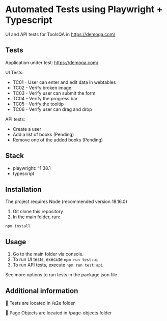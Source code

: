 # Automated Tests using Playwright + Typescript
UI and API tests for ToolsQA in https://demoqa.com/

## Tests
Application under test: https://demoqa.com/

UI Tests:

- TC01 - User can enter and edit data in webtables
- TC02 - Verify broken image
- TC03 - Verify user can submit the form
- TC04 - Verify the progress bar
- TC05 - Verify the tooltip
- TC06 - Verify user can drag and drop

API tests:
- Create a user
- Add a list of books (Pending)
- Remove one of the added books (Pending)

## Stack
- playwright: ^1.38.1
- typescript

## Installation
The project requires Node (recommended version 18.16.0)

1. Git clone this repository
2. In the main folder, run:

```
npm install
```

## Usage
1. Go to the main folder via console.
2. To run UI tests, execute `npm run test:ui`
3. To run API tests, execute `npm run test:api`

See more options to run tests in the package.json file

## Additional information 

📁 Tests are located in /e2e folder

📁 Page Objects are located in /page-objects folder

